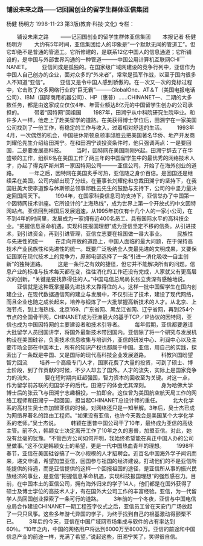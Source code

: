 ### 铺设未来之路——记回国创业的留学生群体亚信集团
杨健  杨明方
1998-11-23
第3版(教育·科技·文化)
专栏：

　　铺设未来之路
　　——记回国创业的留学生群体亚信集团
　　本报记者  杨健  杨明方
　　大约有5年时间，亚信集团给人的印象是“一个默默无闻的管道工”。但它却绝不是普通的管道工。它所修建的，是联系12亿中国人的信息通道；它所铺设的，是中国与外部世界沟通的一种管道———中国公用计算机互联网CHI￣NANET。
　　亚信间或是孤独的。在国家级广域网建设的竞争行列中，亚信作为中国人自己创办的企业，面对众多的“外来者”，常常是孤军作战，以至于国内很多人不知道“亚信”。
　　亚信又是令中国人感到骄傲的。在一次又一次的竞标过程中，它击败了众多网络行业的“巨无霸”———GlobalOne、AT＆T（美国电报电话公司）、IBM（国际商用机器公司）、HP（惠普）……CHINANET一、二期的大多数任务，都是由这家成立仅仅4年、年营业额达8亿元的中国留学生创办的公司承担的。
　　带着“因特网”回祖国
　　1987年，田溯宁从中科院研究生院毕业。和许多人一样，他走上了赴美留学的道路。在美获得博士学位后，田溯宁在一家美国公司找到了一份工作，有稳定的工作与收入，过着相对舒适的生活。
　　1993年4月，一次偶然的机会，中国驻休斯顿总领事邱胜云把美国著名华侨、地产开发商刘耀伦先生介绍给田溯宁。在和田溯宁谈投资条件时，他只强调两点：一是要回国，二是要发展高科技。
　　当时，因特网在美国刚刚兴起。田溯宁辞去了在华盛顿的工作，组织6名在美国工作了两三年的中国留学生中的最优秀的网络技术人才，办起了得克萨斯州第一家因特网公司———亚信公司，开始了在海外创业的道路。
　　一年之后，因特网在美国炙手可热，亚信随之身价百倍。是回国还是继续呆在美国，公司内部出现了分歧。在董事长刘耀伦和总裁田溯宁的坚持下，在我国驻美大使李道豫与休斯顿总领事邱胜云先生的鼓励与支持下，公司的中坚力量决定回国闯天下。
　　1994年，在国家科委信息司的支持下，亚信举办了中国第一个因特网技术讲座。它所设计的“上海热线”，成为世界上第一个开放式的中文因特网站点。亚信回到祖国后发展迅速，从1995年初仅有十几个人的一家小公司，在不到4年的时间里，发展成为一家拥有近400名员工、具有国际水平的高科技企业。“把握信息革命机遇，实现科技报国理想”成为亚信坚定不移的信条。从引进技术，到引进资金，再到引进管理，亚信立志要在祖国做一番大事业。
　　民族性与先进性的统一
　　在走向开放的道路上，中国人面临的最大问题，在于保持高技术产业民族性和先进性的统一。既要广泛吸纳全人类最先进的文明成果，又要保证国家在现代技术上的竞争力，原邮电部选择了一条“引进—消化吸收—自主创新”的独特道路。
　　这是一条行之有效的捷径，但它并不能解决所有的问题。信息产业的标准与技术每天都在变，往往消化的工作还没有完成，人家就又有更高层次的创新。“关键是要找靠得住的人。”中国电信总局局长张立贵深有感触地说。
　　亚信就是这种既掌握最先进技术又靠得住的人。这样一批中国留学生在国内创建企业，在现代数据通信网的建立与发展中，不仅引进了技术，建设了现代网络，而且企业也随之成长起来，培养与锻炼了一大批掌握高新技术的人才。从北京、上海节点，到上海热线、北京169、广东省网、黑龙江省网、辽宁省网，再到254个节点的全国骨干网，CHINANET成为亚洲最大的基于TCP／IP协议的因特网，亚信也成为中国因特网的主要建设者和技术引导者。
　　每年假期，亚信都要邀请大批留学人员回国讲学，将国外最新技术带回国内。亚信除了将一个研究与发展机构设在美国硅谷，负责技术信息收集与培训外，亚信的研发中心、利润中心以及主要市场全部在中国本土，所有的知识产权也都属于中国。亚信，用自己的实践，探索出了一条既是中国、又是国际的现代高科技企业发展道路。
　　科教兴国盼望智力回流
　　培养一个高级专门人才，国家花费了大量的投资，可到了硕士、博士阶段，到了作贡献的时候，不少人却去了国外。人才的流失，实际上是国家竞争力的流失。
　　要在短时期内赶超强国，智力资本的回收至为关键。对这一点，作为留学前苏联的归国学子的后代，田溯宁的体会尤其深刻。
　　身为哈佛大学博士后的张云飞与田溯宁志趣相投，一拍即合。这位曾为美国航空航天局工作的网络工程师和田溯宁一起回国，担当起CHINANET总设计师的重任。
　　北大化学系的高材生吴士杰加盟亚信的时候，对网络还只是一知半解。3年后，吴士杰已成为网络界著名的路由工程师。“如果没有亚信，也许今天我会是美国某个大学化学系的老师。”吴士杰说。
　　韩颖在惠普中国公司干了10年，最终成为亚信的高级主管。前不久，韩颖女士决定离开工作了10年之久的惠普，加盟亚信。对此，她没有丝毫的犹豫。“不管西方公司如何开明，我始终希望能在真正中国人办的公司里做事。”这不仅是韩颖女士的希望，更是一代中国热血青年的理想。
　　1998年春节，亚信在美国硅谷搞了一次小规模的人才招聘会。近百名中国海外学子闻讯而来，递交申请，希望加盟亚信，回国参与祖国的经济建设。打动他们的不是亚信所能提供的待遇，而是亚信提供的这样一个回报祖国的途径，是亚信所从事的振兴民族经济的事业，是亚信“把握信息革命机遇，实现科技报国理想”的强烈感召力。目前，在中国本土的亚信公司，拥有海外归来的学子14人，他们都是在国外获得了硕士及博士学位的高技术人才，有在国外大公司工作的丰富经验。亚信，为一代留学人员回国创业探索了一条可行的道路。
　　3年前的一个冬夜，亚信与中国电信总局合作建设CHINANET一期工程签字仪式之后，亚信员工曾在天安门广场放起了一只只风筝。这些多年游弋异国的学子，为终于找到自己的根基激动得颤栗不已。
　　3年后的今天，亚信在中国广域网市场集成与软件的占有率达到60％。“10年之内，中国的网络用户将达到6000万至8000万。亚信的前途和中国信息产业的前途一样，充满了希望。”说起这些，田溯宁笑了，笑得很自信。
